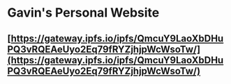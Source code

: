 # Gavin's Personal Website

## [https://gateway.ipfs.io/ipfs/QmcuY9LaoXbDHuPQ3vRQEAeUyo2Eq79fRYZjhjpWcWsoTw/](https://gateway.ipfs.io/ipfs/QmcuY9LaoXbDHuPQ3vRQEAeUyo2Eq79fRYZjhjpWcWsoTw/)



